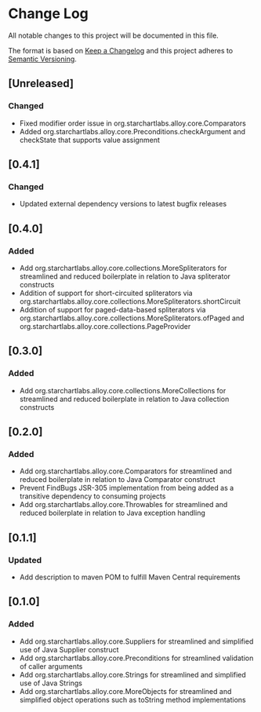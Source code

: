 # Change Log
All notable changes to this project will be documented in this file.

The format is based on [Keep a Changelog](http://keepachangelog.com/)
and this project adheres to [Semantic Versioning](http://semver.org/).

## [Unreleased]
### Changed
- Fixed modifier order issue in org.starchartlabs.alloy.core.Comparators
- Added org.starchartlabs.alloy.core.Preconditions.checkArgument and checkState that supports value assignment

## [0.4.1]
### Changed

- Updated external dependency versions to latest bugfix releases

## [0.4.0]
### Added
- Add org.starchartlabs.alloy.core.collections.MoreSpliterators for streamlined and reduced boilerplate in relation to Java spliterator constructs
- Addition of support for short-circuited spliterators via org.starchartlabs.alloy.core.collections.MoreSpliterators.shortCircuit
- Addition of support for paged-data-based spliterators via org.starchartlabs.alloy.core.collections.MoreSpliterators.ofPaged and org.starchartlabs.alloy.core.collections.PageProvider

## [0.3.0]
### Added
- Add org.starchartlabs.alloy.core.collections.MoreCollections for streamlined and reduced boilerplate in relation to Java collection constructs

## [0.2.0]
### Added
- Add org.starchartlabs.alloy.core.Comparators for streamlined and reduced boilerplate in relation to Java Comparator construct
- Prevent FindBugs JSR-305 implementation from being added as a transitive dependency to consuming projects
- Add org.starchartlabs.alloy.core.Throwables for streamlined and reduced boilerplate in relation to Java exception handling

## [0.1.1]
### Updated
- Add description to maven POM to fulfill Maven Central requirements

## [0.1.0]
### Added
- Add org.starchartlabs.alloy.core.Suppliers for streamlined and simplified use of Java Supplier construct
- Add org.starchartlabs.alloy.core.Preconditions for streamlined validation of caller arguments
- Add org.starchartlabs.alloy.core.Strings for streamlined and simplified use of Java Strings
- Add org.starchartlabs.alloy.core.MoreObjects for streamlined and simplified object operations such as toString method implementations
